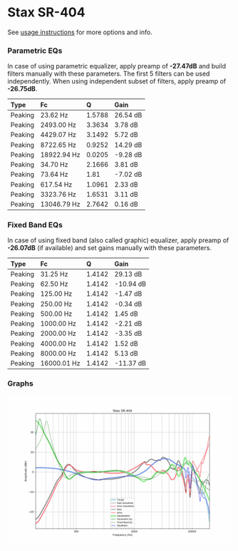# Stax SR-404
See [usage instructions](https://github.com/jaakkopasanen/AutoEq#usage) for more options and info.

### Parametric EQs
In case of using parametric equalizer, apply preamp of **-27.47dB** and build filters manually
with these parameters. The first 5 filters can be used independently.
When using independent subset of filters, apply preamp of **-26.75dB**.

| Type    | Fc          |      Q | Gain     |
|:--------|:------------|:-------|:---------|
| Peaking | 23.62 Hz    | 1.5788 | 26.54 dB |
| Peaking | 2493.00 Hz  | 3.3634 | 3.78 dB  |
| Peaking | 4429.07 Hz  | 3.1492 | 5.72 dB  |
| Peaking | 8722.65 Hz  | 0.9252 | 14.29 dB |
| Peaking | 18922.94 Hz | 0.0205 | -9.28 dB |
| Peaking | 34.70 Hz    | 2.1666 | 3.81 dB  |
| Peaking | 73.64 Hz    | 1.81   | -7.02 dB |
| Peaking | 617.54 Hz   | 1.0961 | 2.33 dB  |
| Peaking | 3323.76 Hz  | 1.6531 | 3.11 dB  |
| Peaking | 13046.79 Hz | 2.7642 | 0.16 dB  |

### Fixed Band EQs
In case of using fixed band (also called graphic) equalizer, apply preamp of **-26.07dB**
(if available) and set gains manually with these parameters.

| Type    | Fc          |      Q | Gain      |
|:--------|:------------|:-------|:----------|
| Peaking | 31.25 Hz    | 1.4142 | 29.13 dB  |
| Peaking | 62.50 Hz    | 1.4142 | -10.94 dB |
| Peaking | 125.00 Hz   | 1.4142 | -1.47 dB  |
| Peaking | 250.00 Hz   | 1.4142 | -0.34 dB  |
| Peaking | 500.00 Hz   | 1.4142 | 1.45 dB   |
| Peaking | 1000.00 Hz  | 1.4142 | -2.21 dB  |
| Peaking | 2000.00 Hz  | 1.4142 | -3.35 dB  |
| Peaking | 4000.00 Hz  | 1.4142 | 1.52 dB   |
| Peaking | 8000.00 Hz  | 1.4142 | 5.13 dB   |
| Peaking | 16000.01 Hz | 1.4142 | -11.37 dB |

### Graphs
![](./Stax%20SR-404.png)